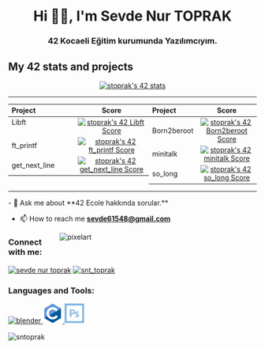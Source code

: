 <h1 align="center">Hi ✋🏻, I'm Sevde Nur TOPRAK</h1>
<h3 align="center">42 Kocaeli Eğitim kurumunda Yazılımcıyım.</h3>

## My 42 stats and projects

<p align="center">
	<a href="https://github.com/JaeSeoKim/badge42"><img src="https://badge42.vercel.app/api/v2/cljy0vhq4001108mo3vnaqqcn/stats?cursusId=21&coalitionId=362" alt="stoprak's 42 stats" /></a>
<table widht="100%" align="center">
  <tr style="display:flex; justify-content:space-around; padding:0;">
  <td style="padding:0; margin:0;">

| Project | Score | 
| :- | :-: |
| Libft <img width=150>| [![stoprak's 42 Libft Score](https://badge42.vercel.app/api/v2/cljy0vhq4001108mo3vnaqqcn/project/2827638)](https://github.com/sntoprak/ft_libft_42) |
| ft_printf | [![stoprak's 42 ft_printf Score](https://badge42.vercel.app/api/v2/cljy0vhq4001108mo3vnaqqcn/project/2889152)](https://github.com/sntoprak/ft_printf_42) |
| get_next_line | [![stoprak's 42 get_next_line Score](https://badge42.vercel.app/api/v2/cljy0vhq4001108mo3vnaqqcn/project/2906089)](https://github.com/sntoprak/42get_next_line) |
</td>
  <td style="padding:0; margin:0;">

|Project|Score| 
| :-	|	:-:	|
| Born2beroot | [![stoprak's 42 Born2beroot Score](https://badge42.vercel.app/api/v2/cljy0vhq4001108mo3vnaqqcn/project/2913431)](https://github.com/JaeSeoKim/badge42) |
| minitalk | [![stoprak's 42 minitalk Score](https://badge42.vercel.app/api/v2/cljy0vhq4001108mo3vnaqqcn/project/3047621)](https://github.com/JaeSeoKim/badge42) |
| so_long | [![stoprak's 42 so_long Score](https://badge42.vercel.app/api/v2/cljy0vhq4001108mo3vnaqqcn/project/3154089)](https://github.com/JaeSeoKim/badge42)|

  </td></tr>
  </table>
- 💬 Ask me about **42 Ecole hakkında sorular.**

- 📫 How to reach me **sevde61548@gmail.com**
<img align="right" alt="pixelart" width="400" src="https://i.pinimg.com/originals/51/35/6c/51356c29049d292651cb558c6f176430.gif">

<h3 align="left">Connect with me:</h3>
<p align="left">
<a href="https://www.linkedin.com/in/sevde-nur-toprak-b68941225/" target="blank"><img align="center" src="https://raw.githubusercontent.com/rahuldkjain/github-profile-readme-generator/master/src/images/icons/Social/linked-in-alt.svg" alt="sevde nur toprak" height="30" width="40" /></a>
<a href="https://instagram.com/snt_toprak" target="blank"><img align="center" src="https://raw.githubusercontent.com/rahuldkjain/github-profile-readme-generator/master/src/images/icons/Social/instagram.svg" alt="snt_toprak" height="30" width="40" /></a>
</p>


<h3 align="left">Languages and Tools:</h3>
<p align="left"> <a href="https://www.blender.org/" target="_blank" rel="noreferrer"> <img src="https://download.blender.org/branding/community/blender_community_badge_white.svg" alt="blender" width="40" height="40"/> </a> <a href="https://www.cprogramming.com/" target="_blank" rel="noreferrer"> <img src="https://raw.githubusercontent.com/devicons/devicon/master/icons/c/c-original.svg" alt="c" width="40" height="40"/> </a> <a href="https://www.photoshop.com/en" target="_blank" rel="noreferrer"> <img src="https://raw.githubusercontent.com/devicons/devicon/master/icons/photoshop/photoshop-line.svg" alt="photoshop" width="40" height="40"/> </a> </p>

<p><img align="center" src="https://github-readme-stats.vercel.app/api/top-langs?username=sntoprak&show_icons=true&locale=en&layout=compact" alt="sntoprak" /></p>
